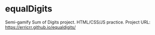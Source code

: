 # equalDigits
 Semi-gamify Sum of Digits project. HTML/CSS/JS practice.
 Project URL: https://erricrr.github.io/equaldigits/
